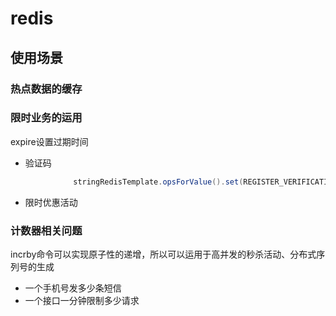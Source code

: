 # redis

## 使用场景
### 热点数据的缓存

### 限时业务的运用
expire设置过期时间
- 验证码
``` java
              stringRedisTemplate.opsForValue().set(REGISTER_VERIFICATION_CODE_KEY,String.valueOf(verificationCode),1, TimeUnit.MINUTES);
```
- 限时优惠活动
### 计数器相关问题
incrby命令可以实现原子性的递增，所以可以运用于高并发的秒杀活动、分布式序列号的生成
- 一个手机号发多少条短信
- 一个接口一分钟限制多少请求
